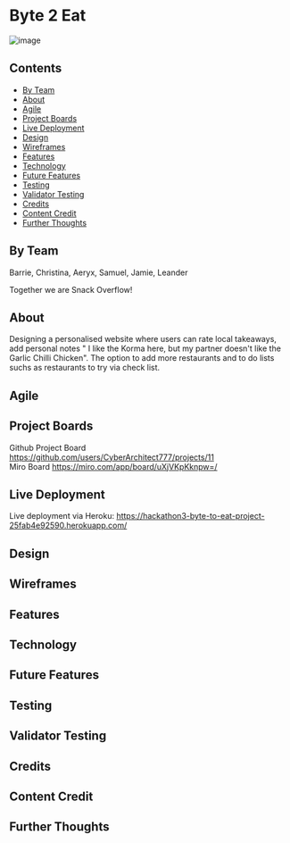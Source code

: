  # Byte 2 Eat
![image](https://github.com/user-attachments/assets/a7fc73bf-10f8-4ffa-af78-daa3be85604e)


## Contents
- [By Team](by-team)
- [About](#about)
- [Agile](#Agile) 
- [Project Boards](#Project-Boards)
- [Live Deployment](#Live-Deployment)
- [Design](#Design)
- [Wireframes](#Wireframes)
- [Features](#Features)
- [Technology](#Technology)
- [Future Features](#Future-Features)
- [Testing](#Testing)
- [Validator Testing](#Validator-Testing)
- [Credits](#Credits)
- [Content Credit](#Content-Credit)
- [Further Thoughts](#Further-Thoughts)


## By Team

Barrie, Christina, Aeryx, Samuel, Jamie, Leander

Together we are Snack Overflow! 

## About

Designing a personalised website where users can rate local takeaways, add personal notes " I like the Korma here, but my partner doesn't like the Garlic Chilli Chicken". The option to add more restaurants and to do lists suchs as restaurants to try via check list. 

## Agile

## Project Boards
Github Project Board
https://github.com/users/CyberArchitect777/projects/11 \
Miro Board
https://miro.com/app/board/uXjVKpKknpw=/

## Live Deployment

Live deployment via Heroku: https://hackathon3-byte-to-eat-project-25fab4e92590.herokuapp.com/

## Design

## Wireframes 

## Features

## Technology

## Future Features

## Testing

## Validator Testing

## Credits

## Content Credit


## Further Thoughts

### 
### 

